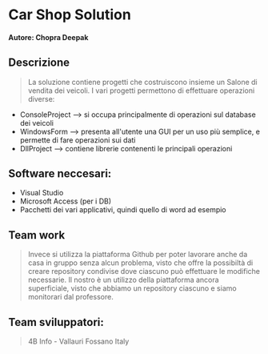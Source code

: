 # Car Shop Solution
#### Autore: Chopra Deepak

## Descrizione
>La soluzione contiene progetti che costruiscono insieme un Salone di vendita dei veicoli. I vari progetti permettono di effettuare operazioni diverse:
* ConsoleProject --> si occupa principalmente di operazioni sul database dei veicoli
* WindowsForm --> presenta all'utente una GUI per un uso più semplice, e permette di fare                   operazioni sui dati
* DllProject --> contiene librerie contenenti le principali operazioni

## Software neccesari:
* Visual Studio
* Microsoft Access (per i DB)
* Pacchetti dei vari applicativi, quindi quello di word ad esempio

## Team work
> Invece si utilizza la piattaforma Github per poter lavorare anche da casa in gruppo senza alcun problema, visto che offre la possibiltà di creare repository condivise dove ciascuno può effettuare le modifiche necessarie. Il nostro è un utilizzo della piattaforma ancora superficiale, visto che abbiamo un repository ciascuno e siamo monitorari dal professore.

## Team sviluppatori:
> 4B Info - Vallauri Fossano Italy